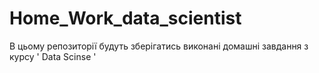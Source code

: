 # Home_Work_data_scientist
В цьому репозиторії будуть зберігатись виконані домашні завдання з курсу ' Data Scinse '
